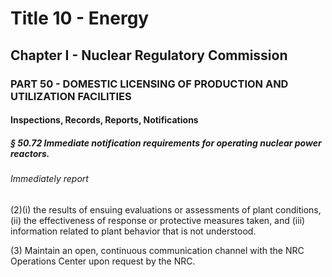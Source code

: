 
# Title 10 - Energy
## Chapter I - Nuclear Regulatory Commission
### PART 50 - DOMESTIC LICENSING OF PRODUCTION AND UTILIZATION FACILITIES
#### Inspections, Records, Reports, Notifications
##### § 50.72 Immediate notification requirements for operating nuclear power reactors.
###### Immediately report

(2)(i) the results of ensuing evaluations or assessments of plant conditions, (ii) the effectiveness of response or protective measures taken, and (iii) information related to plant behavior that is not understood.

(3) Maintain an open, continuous communication channel with the NRC Operations Center upon request by the NRC.
